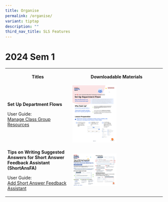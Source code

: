 ```yaml
---
title: Organise
permalink: /organise/
variant: tiptap
description: ""
third_nav_title: SLS Features
---
```

<h1>2024 Sem 1</h1>
<table style="minWidth: 50px">
<colgroup>
<col>
<col>
</colgroup>
<tbody>
<tr>
<th rowspan="1" colspan="1">
<p>Titles</p>
</th>
<th rowspan="1" colspan="1">
<p>Downloadable Materials</p>
</th>
</tr>
<tr>
<td rowspan="1" colspan="1">
<p><strong>Set Up Department Flows</strong>
</p>
<p>User Guide:
<br><a href="/teacher-user-guide/organise/manage-class-group-resources/" rel="noopener noreferrer nofollow" target="_blank">Manage Class Group Resources</a>
</p>
</td>
<td rowspan="1" colspan="1">
<div class="isomer-image-wrapper">
<img style="width: 50%;" height="auto" width="100%" src="/images/2Teacher/Marcomms/Feature%20Highlights/setupdepartmentflows.png">
</div>
</td>
</tr>
<tr>
<td rowspan="1" colspan="1">
<p><strong>Tips on Writing Suggested Answers for Short Answer Feedback Assistant (ShortAnsFA)</strong>
</p>
<p>User Guide:
<br><a href="/teacher-user-guide/assess/add-short-answer-feedback-assistant/" rel="noopener noreferrer nofollow" target="_blank">Add Short Answer Feedback Assistant</a>
</p>
</td>
<td rowspan="1" colspan="1">
<div class="isomer-image-wrapper">
<img style="width: 50%;" height="auto" width="100%" src="/images/2Teacher/Marcomms/Feature%20Highlights/shortansfaposter.png">
</div>
</td>
</tr>
</tbody>
</table>
<p></p>